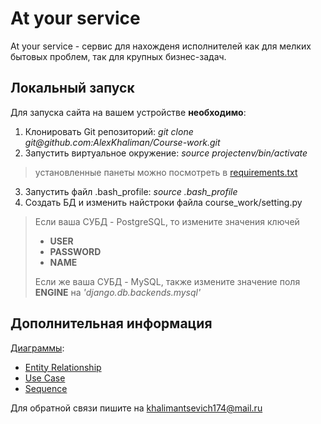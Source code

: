 # At your service

At your service - сервис для нахожденя исполнителей как для мелких бытовых проблем, так для крупных бизнес-задач.

## Локальный запуск

Для запуска сайта на вашем устройстве **необходимо**:
1. Клонировать Git репозиторий: *git clone git@<span></span>github.com:AlexKhaliman/Course-work.git*
2. Запустить виртуальное окружение: *source projectenv/bin/activate*
> установленные панеты можно посмотреть в [requirements.txt](https://github.com/AlexKhaliman/Course-work/blob/master/requirements.txt)
3. Запустить файл .bash_profile: *source .bash_profile*
4. Создать БД и изменить найстроки файла course_work/setting.py
> Если ваша СУБД - PostgreSQL, то измените значения ключей 
> - **USER** 
> - **PASSWORD** 
> - **NAME**  
>
> Если же ваша СУБД - MySQL, также измените значение поля **ENGINE** на *'django.db.backends.mysql'*

## Дополнительная информация

[Диаграммы](https://github.com/AlexKhaliman/Course-work/tree/master/diagrams):
- [Entity Relationship](https://github.com/AlexKhaliman/Course-work/blob/master/diagrams/ERD%20.png)
- [Use Case](https://github.com/AlexKhaliman/Course-work/blob/master/diagrams/UCD.png)
- [Sequence](https://github.com/AlexKhaliman/Course-work/blob/master/diagrams/sequences.png)

Для обратной связи пишите на khalimantsevich174@mail.ru
